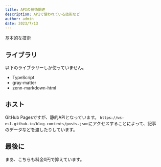 ```yaml
---
title: APIの技術関連
description: APIで使われている技術など
author: admin
date: 2023/7/13
---
```

基本的な技術

## ライブラリ
以下のライブラリーしか使っていません。
- TypeScript
- gray-matter
- zenn-markdown-html

## ホスト
GitHub Pagesですが、静的APIとなっています。
`https://ws-esl.github.io/blog-contents/posts.json`にアクセスすることによって、記事のデータなどを渡したりしています。

## 最後に
まあ、こちらも料金0円で抑えています。
